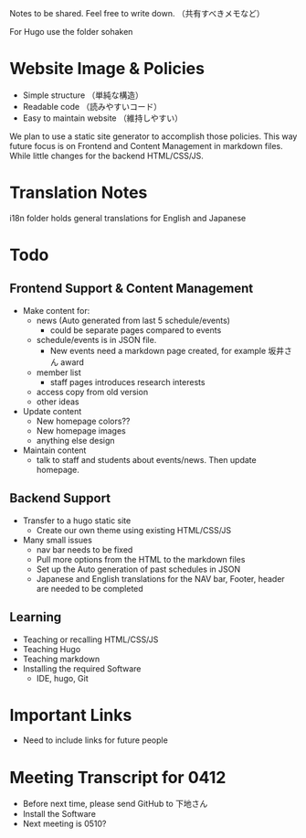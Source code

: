 Notes to be shared. Feel free to write down. （共有すべきメモなど）

For Hugo use the folder sohaken

# Website Image & Policies
* Simple structure （単純な構造）
* Readable code （読みやすいコード）
* Easy to maintain website （維持しやすい）

We plan to use a static site generator to accomplish those policies.  This way future focus is on Frontend and Content Management in markdown files.  While little changes for the backend HTML/CSS/JS.

# Translation Notes
i18n folder holds general translations for English and Japanese

# Todo
## Frontend Support & Content Management
* Make content for:
    * news (Auto generated from last 5 schedule/events)
        * could be separate pages compared to events
    * schedule/events is in JSON file.
        * New events need a markdown page created, for example 坂井さん award
    * member list
        * staff pages introduces research interests
    * access copy from old version
    * other ideas
* Update content
    * New homepage colors??
    * New homepage images
    * anything else design
* Maintain content
    * talk to staff and students about events/news.  Then update homepage.
## Backend Support
* Transfer to a hugo static site
    * Create our own theme using existing HTML/CSS/JS
* Many small issues
    * nav bar needs to be fixed
    * Pull more options from the HTML to the markdown files
    * Set up the Auto generation of past schedules in JSON
    * Japanese and English translations for the NAV bar, Footer, header are needed to be completed
## Learning
* Teaching or recalling HTML/CSS/JS
* Teaching Hugo
* Teaching markdown
* Installing the required Software
    * IDE, hugo, Git
# Important Links
* Need to include links for future people

# Meeting Transcript for 0412
* Before next time, please send GitHub to 下地さん
* Install the Software
* Next meeting is 0510?